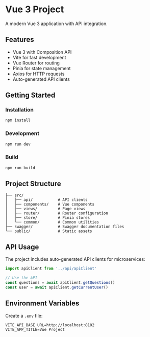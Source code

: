 # Vue 3 Project

A modern Vue 3 application with API integration.

## Features

- Vue 3 with Composition API
- Vite for fast development
- Vue Router for routing
- Pinia for state management
- Axios for HTTP requests
- Auto-generated API clients

## Getting Started

### Installation

```bash
npm install
```

### Development

```bash
npm run dev
```

### Build

```bash
npm run build
```

## Project Structure

```
├── src/
│   ├── api/           # API clients
│   ├── components/    # Vue components
│   ├── views/         # Page views
│   ├── router/        # Router configuration
│   ├── store/         # Pinia stores
│   └── common/        # Common utilities
├── swagger/           # Swagger documentation files
└── public/            # Static assets
```

## API Usage

The project includes auto-generated API clients for microservices:

```javascript
import apiClient from '../api/apiClient'

// Use the API
const questions = await apiClient.getQuestions()
const user = await apiClient.getCurrentUser()
```

## Environment Variables

Create a `.env` file:

```env
VITE_API_BASE_URL=http://localhost:8102
VITE_APP_TITLE=Vue Project